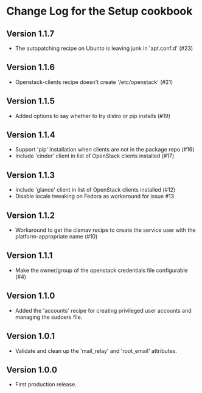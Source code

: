 Change Log for the Setup cookbook
=================================

Version 1.1.7
-------------
 - The autopatching recipe on Ubunto is leaving junk in 'apt.conf.d' (#23)

Version 1.1.6
-------------
 - Openstack-clients recipe doesn't create '/etc/openstack' (#21)

Version 1.1.5
-------------
 - Added options to say whether to try distro or pip installs (#19)

Version 1.1.4
-------------
 - Support 'pip' installation when clients are not in the package repo (#16)
 - Include 'cinder' client in list of OpenStack clients installed (#17)

Version 1.1.3
-------------
 - Include 'glance' client in list of OpenStack clients installed (#12)
 - Disable locale tweaking on Fedora as workaround for issue #13

Version 1.1.2
-------------
 - Workaround to get the clamav recipe to create the service user with the
   platform-appropriate name (#10)

Version 1.1.1
-------------
 - Make the owner/group of the openstack credentials file configurable (#4)

Version 1.1.0
-------------
 - Added the 'accounts' recipe for creating privileged user accounts and
   managing the sudoers file.

Version 1.0.1
-------------
 - Validate and clean up the 'mail_relay' and 'root_email' attributes.

Version 1.0.0
-------------
 - First production release.
